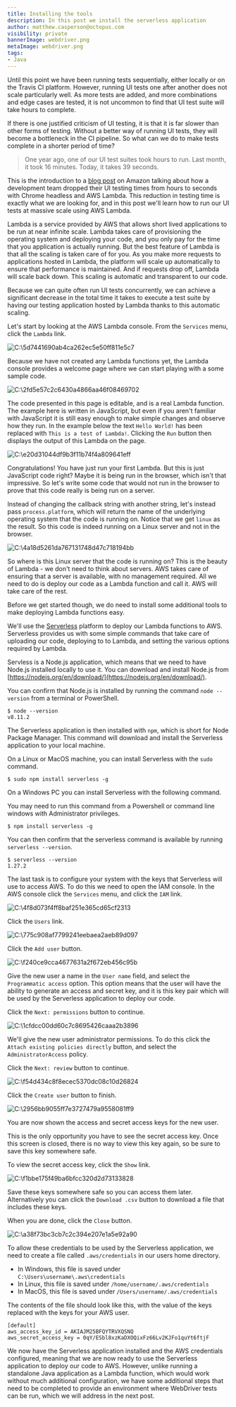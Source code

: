 ```yaml
---
title: Installing the tools
description: In this post we install the serverless application
author: matthew.casperson@octopus.com
visibility: private
bannerImage: webdriver.png
metaImage: webdriver.png
tags:
- Java
---
```


Until this point we have been running tests sequentially, either locally or on the Travis CI platform. However, running UI tests one after another does not scale particularly well. As more tests are added, and more combinations and edge cases are tested, it is not uncommon to find that UI test suite will take hours to complete.

If there is one justified criticism of UI testing, it is that it is far slower than other forms of testing. Without a better way of running UI tests, they will become a bottleneck in the CI pipeline. So what can we do to make tests complete in a shorter period of time?

> One year ago, one of our UI test suites took hours to run. Last month, it took 16 minutes. Today, it takes 39 seconds.

This is the introduction to a [blog post](https://aws.amazon.com/blogs/devops/ui-testing-at-scale-with-aws-lambda/) on Amazon talking about how a development team dropped their UI testing times from hours to seconds with Chrome headless and AWS Lambda. This reduction in testing time is exactly what we are looking for, and in this post we'll learn how to run our UI tests at massive scale using AWS Lambda.


Lambda is a service provided by AWS that allows short lived applications to be run at near infinite scale. Lambda takes care of provisioning the operating system and deploying your code, and you only pay for the time that you application is actually running. But the best feature of Lambda is that all the scaling is taken care of for you. As you make more requests to applications hosted in Lambda, the platform will scale up automatically to ensure that performance is maintained. And if requests drop off, Lambda will scale back down. This scaling is automatic and transparent to our code.

Because we can quite often run UI tests concurrently, we can achieve a significant decrease in the total time it takes to execute a test suite by having our testing application hosted by Lambda thanks to this automatic scaling.

Let's start by looking at the AWS Lambda console. From the `Services` menu, click the `Lambda` link.

![C:\5d7441690ab4ca262ec5e50ff811e5c7](image1.png "width=500")

Because we have not created any Lambda functions yet, the Lambda console provides a welcome page where we can start playing with a some sample code.

![C:\2fd5e57c2c6430a4866aa46f08469702](image2.png "width=500")

The code presented in this page is editable, and is a real Lambda function. The example here is written in JavaScript, but even if you aren't familiar with JavaScript it is still easy enough to make simple changes and observe how they run. In the example below the text `Hello World!` has been replaced with `This is a test of Lambda!`. Clicking the `Run` button then displays the output of this Lambda on the page.

![C:\e20d31044df9b3f11b74f4a809641eff](image3.png "width=500")

Congratulations! You have just run your first Lambda. But this is just JavaScript code right? Maybe it is being run in the browser, which isn't that impressive. So let's write some code that would not run in the browser to prove that this code really is being run on a server.

Instead of changing the callback string with another string, let's instead pass `process.platform`, which will return the name of the underlying operating system that the code is running on. Notice that we get `linux` as the result. So this code is indeed running on a Linux server and not in the browser.

![C:\4a18d5261da767131748d47c718194bb](image4.png "width=500")

So where is this Linux server that the code is running on? This is the beauty of Lambda - we don't need to think about servers. AWS takes care of ensuring that a server is available, with no management required. All we need to do is deploy our code as a Lambda function and call it. AWS will take care of the rest.

Before we get started though, we do need to install some additional tools to make deploying Lambda functions easy.

We'll use the [Serverless](https://serverless.com/) platform to deploy our Lambda functions to AWS. Serverless provides us with some simple commands that take care of uploading our code, deploying to to Lambda, and setting the various options required by Lambda.

Servless is a Node.js application, which means that we need to have Node.js installed locally to use it. You can download and install Node.js from [https://nodejs.org/en/download/](https://nodejs.org/en/download/).

You can confirm that Node.js is installed by running the command `node --version` from a terminal or PowerShell.

```
$ node --version
v8.11.2
```

The Serverless application is then installed with `npm`, which is short for Node Package Manager. This command will download and install the Serverless application to your local machine.

On a Linux or MacOS machine, you can install Serverless with the `sudo` command.

```
$ sudo npm install serverless -g
```

On a Windows PC you can install Serverless with the following command.

You may need to run this command from a Powershell or command line windows with Administrator privileges.

```
$ npm install serverless -g
```

You can then confirm that the serverless command is available by running `serverless --version`.

```
$ serverless --version
1.27.2
```

The last task is to configure your system with the keys that Serverless will use to access AWS. To do this we need to open the IAM console. In the AWS console click the `Services` menu, and click the `IAM` link.

![C:\4f8d073f4ff8baf251e365cd65cf2313](image5.png "width=500")

Click the `Users` link.

![C:\775c908af7799241eebaea2aeb89d097](image6.png "width=500")

Click the `Add user` button.

![C:\f240ce9cca4677631a2f672eb456c95b](image7.png "width=500")

Give the new user a name in the `User name` field, and select the `Programmatic access` option. This option means that the user will have the ability to generate an access and secret key, and it is this key pair which will be used by the Serverless application to deploy our code.

Click the `Next: permissions` button to continue.

![C:\1cfdcc00dd60c7c8695426caaa2b3896](image8.png "width=500")

We'll give the new user administrator permissions. To do this click the `Attach existing policies directly` button, and select the `AdministratorAccess` policy.

Click the `Next: review` button to continue.

![C:\f54d434c8f8ecec5370dc08c10d26824](image9.png "width=500")

Click the `Create user` button to finish.

![C:\2956bb9055ff7e3727479a9558081ff9](image10.png "width=500")

You are now shown the access and secret access keys for the new user.

This is the only opportunity you have to see the secret access key. Once this screen is closed, there is no way to view this key again, so be sure to save this key somewhere safe.

To view the secret access key, click the `Show` link.

![C:\f1bbe175f49ba6bfcc320d2d73133828](image11.png "width=500")

Save these keys somewhere safe so you can access them later. Alternatively you can click the `Download .csv` button to download a file that includes these keys.

When you are done, click the `Close` button.

![C:\a38f73bc3cb7c2c394e207e1a5e92a90](image12.png "width=500")

To allow these credentials to be used by the Serverless application, we need to create a file called `.aws/credentials` in our users home directory.

-   In Windows, this file is saved under `C:\Users\username\.aws\credentials`
-   In Linux, this file is saved under `/home/username/.aws/credentials`
-   In MacOS, this file is saved under `/Users/username/.aws/credentials`

The contents of the file should look like this, with the value of the keys replaced with the keys for your AWS user.

```
[default]
aws_access_key_id = AKIAJM25BFQYTRVXQSNQ
aws_secret_access_key = 0qY/ESbl8xzKaDXOQixFz66Lv2KJFo1quYt6ftjF
```

We now have the Serverless application installed and the AWS credentials configured, meaning that we are now ready to use the Serverless application to deploy our code to AWS. However, unlike running a standalone Java application as a Lambda function, which would work without much additional configuration, we have some additional steps that need to be completed to provide an environment where WebDriver
tests can be run, which we will address in the next post.
